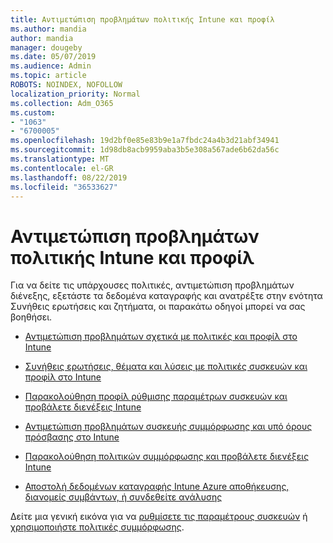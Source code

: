 ```yaml
---
title: Αντιμετώπιση προβλημάτων πολιτικής Intune και προφίλ
ms.author: mandia
author: mandia
manager: dougeby
ms.date: 05/07/2019
ms.audience: Admin
ms.topic: article
ROBOTS: NOINDEX, NOFOLLOW
localization_priority: Normal
ms.collection: Adm_O365
ms.custom:
- "1063"
- "6700005"
ms.openlocfilehash: 19d2bf0e85e83b9e1a7fbdc24a4b3d21abf34941
ms.sourcegitcommit: 1d98db8acb9959aba3b5e308a567ade6b62da56c
ms.translationtype: MT
ms.contentlocale: el-GR
ms.lasthandoff: 08/22/2019
ms.locfileid: "36533627"
---
```

# <a name="troubleshooting-intune-policy-and-profiles"></a>Αντιμετώπιση προβλημάτων πολιτικής Intune και προφίλ

Για να δείτε τις υπάρχουσες πολιτικές, αντιμετώπιση προβλημάτων διένεξης, εξετάστε τα δεδομένα καταγραφής και ανατρέξτε στην ενότητα Συνήθεις ερωτήσεις και ζητήματα, οι παρακάτω οδηγοί μπορεί να σας βοηθήσει.

- [Αντιμετώπιση προβλημάτων σχετικά με πολιτικές και προφίλ στο Intune](https://docs.microsoft.com/intune/troubleshoot-policies-in-microsoft-intune)

- [Συνήθεις ερωτήσεις, θέματα και λύσεις με πολιτικές συσκευών και προφίλ στο Intune](https://docs.microsoft.com/intune/device-profile-troubleshoot)

- [Παρακολούθηση προφίλ ρύθμισης παραμέτρων συσκευών και προβάλετε διενέξεις Intune](https://docs.microsoft.com/intune/device-profile-monitor)

- [Αντιμετώπιση προβλημάτων συσκευής συμμόρφωσης και υπό όρους πρόσβασης στο Intune](https://docs.microsoft.com/intune/troubleshoot-conditional-access)

- [Παρακολούθηση πολιτικών συμμόρφωσης και προβάλετε διενέξεις Intune](https://docs.microsoft.com/intune/compliance-policy-monitor)

- [Αποστολή δεδομένων καταγραφής Intune Azure αποθήκευσης, διανομείς συμβάντων, ή συνδεθείτε ανάλυσης](https://docs.microsoft.com/intune/review-logs-using-azure-monitor)

Δείτε μια γενική εικόνα για να [ρυθμίσετε τις παραμέτρους συσκευών](https://docs.microsoft.com/intune/device-profiles) ή [χρησιμοποιήστε πολιτικές συμμόρφωσης](https://docs.microsoft.com/intune/device-compliance-get-started).